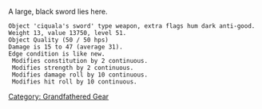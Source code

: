 A large, black sword lies here.

`Object 'ciquala's sword' type weapon, extra flags hum dark anti-good.`  
`Weight 13, value 13750, level 51.`  
`Object Quality (50 / 50 hps)`  
`Damage is 15 to 47 (average 31).`  
`Edge condition is like new.`  
` Modifies constitution by 2 continuous.`  
` Modifies strength by 2 continuous.`  
` Modifies damage roll by 10 continuous.`  
` Modifies hit roll by 10 continuous.`

[Category: Grandfathered Gear](Category:_Grandfathered_Gear "wikilink")
